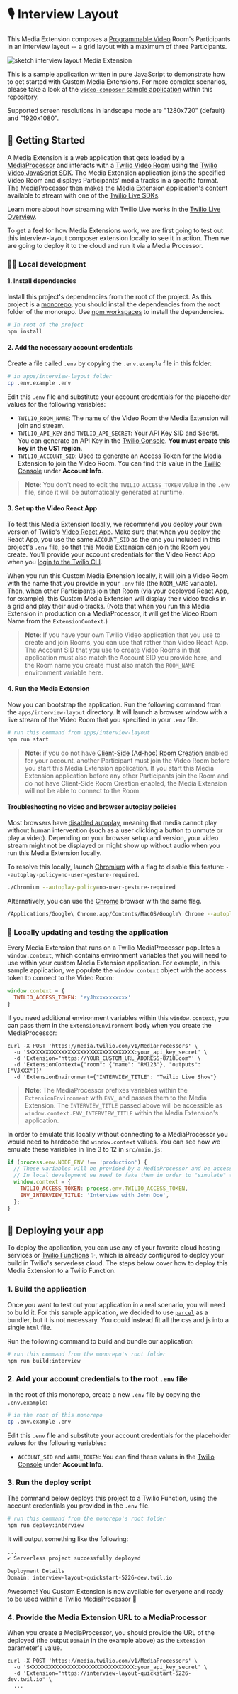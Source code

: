 # 🎙 Interview Layout

This Media Extension composes a [Programmable Video](https://www.twilio.com/video) Room's Participants in an interview layout -- a grid layout with a maximum of three Participants.

![sketch interview layout Media Extension](./img/interview_layout_sketch.png)

This is a sample application written in pure JavaScript to demonstrate how to get started with Custom Media Extensions. For more complex scenarios, please take a look at the [`video-composer` sample application](../video-composer) within this repository.

Supported screen resolutions in landscape mode are "1280x720" (default) and "1920x1080".

## 📖 Getting Started 

A Media Extension is a web application that gets loaded by a [MediaProcessor](https://www.twilio.com/docs/live/api/mediaprocessors) and interacts with a [Twilio Video Room](https://www.twilio.com/docs/video/tutorials/understanding-video-rooms#video-rooms) using the [Twilio Video JavaScript SDK](https://github.com/twilio/twilio-video.js). The Media Extension application joins the specified Video Room and displays Participants' media tracks in a specific format. The MediaProcessor then makes the Media Extension application's content available to stream with one of the [Twilio Live SDKs](https://github.com/twilio/twilio-live-player.js).

Learn more about how streaming with Twilio Live works in the [Twilio Live Overview](https://www.twilio.com/docs/live/overview#how-it-works).

To get a feel for how Media Extensions work, we are first going to test out this interview-layout composer extension locally to see it in action. Then we are going to deploy it to the cloud and run it via a Media Processor. 


### 👩‍💻 Local development

#### 1. Install dependencies

Install this project's dependencies from the root of the project. As this project is a [monorepo](https://monorepo.tools/#what-is-a-monorepo), you should install the dependencies from the root folder of the monorepo. Use [npm workspaces](https://docs.npmjs.com/cli/v7/using-npm/workspaces) to install the dependencies.


```bash
# In root of the project
npm install
```

#### 2. Add the necessary account credentials

Create a file called `.env` by copying the `.env.example` file in this folder:

```bash
# in apps/interview-layout folder
cp .env.example .env
```

Edit this `.env` file and substitute your account credentials for the placeholder values for the following variables:

* `TWILIO_ROOM_NAME`: The name of the Video Room the Media Extension will join and stream.
* `TWILIO_API_KEY` and `TWILIO_API_SECRET`: Your API Key SID and Secret. You can generate an API Key in the [Twilio Console](https://www.twilio.com/console/runtime/api-keys). **You must create this key in the US1 region**.
* `TWILIO_ACCOUNT_SID`: Used to generate an Access Token for the Media Extension to join the Video Room. You can find this value in the [Twilio Console](https://www.twilio.com/console) under **Account Info**.

> **Note**: You don't need to edit the `TWILIO_ACCESS_TOKEN` value in the `.env` file, since it will be automatically generated at runtime.

#### 3. Set up the Video React App

To test this Media Extension locally, we recommend you deploy your own version of Twilio's [Video React App](https://github.com/twilio/twilio-video-app-react). Make sure that when you deploy the React App, you use the same `ACCOUNT_SID` as the one you included in this project's `.env` file, so that this Media Extension can join the Room you create. You'll provide your account credentials for the Video React App when you [login to the Twilio CLI](https://github.com/twilio/twilio-video-app-react#login-to-the-twilio-cli).

When you run this Custom Media Extension locally, it will join a Video Room with the name that you provide in your `.env` file (the `ROOM_NAME` variable). Then, when other Participants join that Room (via your deployed React App, for example), this Custom Media Extension will display their video tracks in a grid and play their audio tracks. (Note that when you run this Media Extension in production on a MediaProcessor, it will get the Video Room Name from the `ExtensionContext`.)

> **Note**: If you have your own Twilio Video application that you use to create and join Rooms, you can use that rather than Video React App. The Account SID that you use to create Video Rooms in that application must also match the Account SID you provide here, and the Room name you create must also match the `ROOM_NAME` environment variable here.

#### 4. Run the Media Extension

Now you can bootstrap the application. Run the following command from the `apps/interview-layout` directory. It will launch a browser window with a live stream of the Video Room that you specified in your `.env` file.

```bash
# run this command from apps/interview-layout
npm run start
```

> **Note**: if you do not have [Client-Side (Ad-hoc) Room Creation](https://www.twilio.com/docs/video/tutorials/understanding-video-rooms#ad-hoc-rooms) enabled for your account, another Participant must join the Video Room before you start this Media Extension application. If you start this Media Extension application before any other Participants join the Room and do not have Client-Side Room Creation enabled, the Media Extension will not be able to connect to the Room.

#### Troubleshooting no video and browser autoplay policies

Most browsers have [disabled autoplay](https://developer.chrome.com/blog/autoplay/), meaning that media cannot play without human intervention (such as a user clicking a button to unmute or play a video). Depending on your browser setup and version, your video stream might not be displayed or might show up without audio when you run this Media Extension locally.

To resolve this locally, launch [Chromium](https://www.chromium.org/Home/) with a flag to disable this feature: `--autoplay-policy=no-user-gesture-required`. 

```bash
./Chromium --autoplay-policy=no-user-gesture-required
```

Alternatively, you can use the [Chrome](https://www.google.com/chrome/) browser with the same flag.

```bash
/Applications/Google\ Chrome.app/Contents/MacOS/Google\ Chrome --autoplay-policy=no-user-gesture-required
```

### 📓 Locally updating and testing the application

Every Media Extension that runs on a Twilio MediaProcessor populates a `window.context`, which contains environment variables that you will need to use within your custom Media Extension application. For example, in this sample application, we populate the `window.context` object with the access token to connect to the Video Room:

```js
window.context = {
  TWILIO_ACCESS_TOKEN: 'eyJhxxxxxxxxxx'
}
```

If you need additional environment variables within this `window.context`, you can pass them in the `ExtensionEnvironment` body when you create the MediaProcessor:

```shell
curl -X POST 'https://media.twilio.com/v1/MediaProcessors' \
  -u 'SKXXXXXXXXXXXXXXXXXXXXXXXXXXXXXXXX:your_api_key_secret' \
  -d 'Extension="https://YOUR_CUSTOM_URL_ADDRESS-8718.com"' \
  -d 'ExtensionContext={"room": {"name": "RM123"}, "outputs": ["VJXXX"]}'
  -d 'ExtensionEnvironment={"INTERVIEW_TITLE": "Twilio Live Show"}
```

> **Note**: The MediaProcessor prefixes variables within the `ExtensionEnvironment` with `ENV_` and passes them to the Media Extension. The `INTERVIEW_TITLE` passed above will be accessible as `window.context.ENV_INTERVIEW_TITLE` within the Media Extension's application.

In order to emulate this locally without connecting to a MediaProcessor you would need to hardcode the `window.context` values. You can see how we emulate these variables in line 3 to 12 in `src/main.js`:

```js
if (process.env.NODE_ENV !== 'production') {
  // These variables will be provided by a MediaProcessor and be accessible within the window.context object.
  // In local development we need to fake them in order to "simulate" the MediaProcessor.
  window.context = {
    TWILIO_ACCESS_TOKEN: process.env.TWILIO_ACCESS_TOKEN,
    ENV_INTERVIEW_TITLE: 'Interview with John Doe',
  };
}
```

## 🚀 Deploying your app

To deploy the application, you can use any of your favorite cloud hosting services or [Twilio Functions](https://www.twilio.com/docs/runtime/functions) ✨, which is already configured to deploy your build in Twilio's serverless cloud. The steps below cover how to deploy this Media Extension to a Twilio Function.

### 1. Build the application

Once you want to test out your application in a real scenario, you will need to build it. For this sample application, we decided to use [`parcel`](https://parceljs.org/) as a bundler, but it is not necessary. You could instead fit all the css and js into a single `html` file.

Run the following command to build and bundle our application:

```bash
# run this command from the monorepo's root folder
npm run build:interview
```

### 2. Add your account credentials to the root `.env` file

In the root of this monorepo, create a new `.env` file by copying the `.env.example`:

```bash
# in the root of this monorepo
cp .env.example .env
```

Edit this `.env` file and substitute your account credentials for the placeholder values for the following variables:

* `ACCOUNT_SID` and `AUTH_TOKEN`: You can find these values in the [Twilio Console](https://www.twilio.com/console) under **Account Info**.

### 3. Run the deploy script

The command below deploys this project to a Twilio Function, using the account credentials you provided in the `.env` file.

```bash
# run this command from the monorepo's root folder
npm run deploy:interview
```

It will output something like the following:
```bash
...
✔ Serverless project successfully deployed

Deployment Details
Domain: interview-layout-quickstart-5226-dev.twil.io
```

Awesome! You Custom Extension is now available for everyone and ready to be used within a Twilio MediaProcessor 🎉

### 4. Provide the Media Extension URL to a MediaProcessor

When you create a MediaProcessor, you should provide the URL of the deployed (the output `Domain` in the example above) as the `Extension` parameter's value.

```shell
curl -X POST 'https://media.twilio.com/v1/MediaProcessors' \
  -u 'SKXXXXXXXXXXXXXXXXXXXXXXXXXXXXXXXX:your_api_key_secret' \
  -d 'Extension="https://interview-layout-quickstart-5226-dev.twil.io"'\
  ...
```

